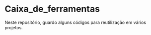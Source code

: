 # Caixa_de_ferramentas
Neste repositório, guardo alguns códigos para reutilização em vários projetos.
